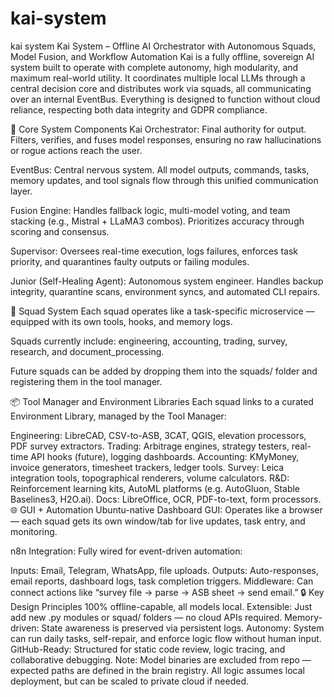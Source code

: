 # kai-system
kai system
Kai System – Offline AI Orchestrator with Autonomous Squads, Model Fusion, and Workflow Automation Kai is a fully offline, sovereign AI system built to operate with complete autonomy, high modularity, and maximum real-world utility. It coordinates multiple local LLMs through a central decision core and distributes work via squads, all communicating over an internal EventBus. Everything is designed to function without cloud reliance, respecting both data integrity and GDPR compliance.

🔧 Core System Components Kai Orchestrator: Final authority for output. Filters, verifies, and fuses model responses, ensuring no raw hallucinations or rogue actions reach the user.

EventBus: Central nervous system. All model outputs, commands, tasks, memory updates, and tool signals flow through this unified communication layer.

Fusion Engine: Handles fallback logic, multi-model voting, and team stacking (e.g., Mistral + LLaMA3 combos). Prioritizes accuracy through scoring and consensus.

Supervisor: Oversees real-time execution, logs failures, enforces task priority, and quarantines faulty outputs or failing modules.

Junior (Self-Healing Agent): Autonomous system engineer. Handles backup integrity, quarantine scans, environment syncs, and automated CLI repairs.

🧠 Squad System Each squad operates like a task-specific microservice — equipped with its own tools, hooks, and memory logs.

Squads currently include: engineering, accounting, trading, survey, research, and document_processing.

Future squads can be added by dropping them into the squads/ folder and registering them in the tool manager.

📦 Tool Manager and Environment Libraries Each squad links to a curated Environment Library, managed by the Tool Manager:

Engineering: LibreCAD, CSV-to-ASB, 3CAT, QGIS, elevation processors, PDF survey extractors. Trading: Arbitrage engines, strategy testers, real-time API hooks (future), logging dashboards. Accounting: KMyMoney, invoice generators, timesheet trackers, ledger tools. Survey: Leica integration tools, topographical renderers, volume calculators. R&D: Reinforcement learning kits, AutoML platforms (e.g. AutoGluon, Stable Baselines3, H2O.ai). Docs: LibreOffice, OCR, PDF-to-text, form processors. 🌐 GUI + Automation Ubuntu-native Dashboard GUI: Operates like a browser — each squad gets its own window/tab for live updates, task entry, and monitoring.

n8n Integration: Fully wired for event-driven automation:

Inputs: Email, Telegram, WhatsApp, file uploads. Outputs: Auto-responses, email reports, dashboard logs, task completion triggers. Middleware: Can connect actions like “survey file → parse → ASB sheet → send email.” 🔒 Key Design Principles 100% offline-capable, all models local. Extensible: Just add new .py modules or squad/ folders — no cloud APIs required. Memory-driven: State awareness is preserved via persistent logs. Autonomy: System can run daily tasks, self-repair, and enforce logic flow without human input. GitHub-Ready: Structured for static code review, logic tracing, and collaborative debugging. Note: Model binaries are excluded from repo — expected paths are defined in the brain registry. All logic assumes local deployment, but can be scaled to private cloud if needed.

